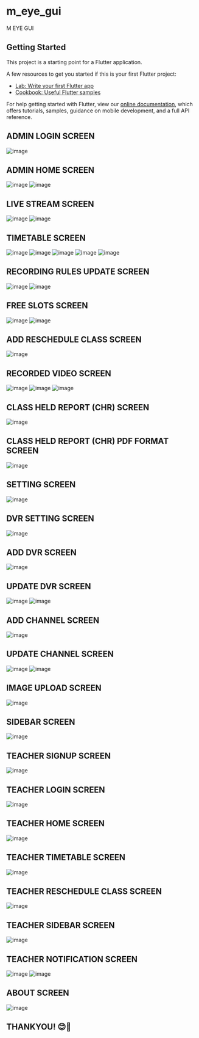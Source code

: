 # m_eye_gui

M EYE GUI

## Getting Started

This project is a starting point for a Flutter application.

A few resources to get you started if this is your first Flutter project:

- [Lab: Write your first Flutter app](https://flutter.dev/docs/get-started/codelab)
- [Cookbook: Useful Flutter samples](https://flutter.dev/docs/cookbook)

For help getting started with Flutter, view our
[online documentation](https://flutter.dev/docs), which offers tutorials,
samples, guidance on mobile development, and a full API reference.

## ADMIN LOGIN SCREEN ##
![image](https://user-images.githubusercontent.com/109496783/180602158-11235e5d-3c1e-4923-86cb-6042ed90bc11.png)

## ADMIN HOME SCREEN ##
![image](https://user-images.githubusercontent.com/109496783/180601865-8fca0f55-c235-47c9-a112-0a1d6171517e.png)
![image](https://user-images.githubusercontent.com/109496783/180601868-438f128d-5d2e-441e-ad99-c89f8d3889df.png)

## LIVE STREAM SCREEN ##
![image](https://user-images.githubusercontent.com/109496783/180601883-f478a89c-7c45-45c5-8a54-1b8b60850a4e.png)
![image](https://user-images.githubusercontent.com/109496783/180601888-d461b037-ef75-4ad8-a0ea-ea9e21a299a0.png)

## TIMETABLE SCREEN ##
![image](https://user-images.githubusercontent.com/109496783/180601896-6ddbd718-775e-4dac-955c-360980642d61.png)
![image](https://user-images.githubusercontent.com/109496783/180601898-029d4d2e-7ba2-4d2a-9f22-81b947327e7f.png)
![image](https://user-images.githubusercontent.com/109496783/180601899-935b31c9-46e3-44d2-9a4d-e2836c2cc98f.png)
![image](https://user-images.githubusercontent.com/109496783/180601902-a9731c32-5a06-4791-98e0-bf2f0d465851.png)
![image](https://user-images.githubusercontent.com/109496783/180601903-fbf35d70-7f80-4d8f-a679-dd4756fdee00.png)

## RECORDING RULES UPDATE SCREEN ##
![image](https://user-images.githubusercontent.com/109496783/180601918-11d8ca5e-c5aa-472d-b4da-11dc8448c709.png)
![image](https://user-images.githubusercontent.com/109496783/180601921-6056741f-8e0a-4334-ac00-0c5cc3620b5a.png)

## FREE SLOTS SCREEN ##
![image](https://user-images.githubusercontent.com/109496783/180601937-fb16fac4-a29e-4bf7-92ce-40f56256e066.png)
![image](https://user-images.githubusercontent.com/109496783/180601941-462d40ef-e5a8-4685-8b99-4e973f4e34df.png)

## ADD RESCHEDULE CLASS SCREEN ##
![image](https://user-images.githubusercontent.com/109496783/180601951-cc347ba6-0f6e-433c-8a5d-20ce34e51007.png)

## RECORDED VIDEO SCREEN ##
![image](https://user-images.githubusercontent.com/109496783/180601959-fefa9e4b-ae6c-4204-adf7-6a288ab82f9b.png)
![image](https://user-images.githubusercontent.com/109496783/180601961-b65a2901-72d5-4353-8860-8dc29ac983ec.png)
![image](https://user-images.githubusercontent.com/109496783/180601964-9ee641a4-8563-47b5-a51f-210404fbf078.png)

## CLASS HELD REPORT (CHR) SCREEN ##
![image](https://user-images.githubusercontent.com/109496783/180601978-aee711f4-05ad-4c4a-8f70-734e2c8f200e.png)

## CLASS HELD REPORT (CHR) PDF FORMAT SCREEN ##
![image](https://user-images.githubusercontent.com/109496783/180601990-18422d1b-4846-418c-8c1f-6c6428f9e335.png)

## SETTING SCREEN ##
![image](https://user-images.githubusercontent.com/109496783/180601997-403e8883-732d-4ec7-bdde-2622c0559e17.png)

## DVR SETTING SCREEN ##
![image](https://user-images.githubusercontent.com/109496783/180601999-f3c25cec-6883-4c55-b052-51b612a419d7.png)

## ADD DVR SCREEN ##
![image](https://user-images.githubusercontent.com/109496783/180602006-9a93afd0-c604-477a-9cea-5d5f30da3246.png)

## UPDATE DVR SCREEN ##
![image](https://user-images.githubusercontent.com/109496783/180602013-36c42f44-2ceb-4302-9eff-45754e25750b.png)
![image](https://user-images.githubusercontent.com/109496783/180602015-12cb6195-0866-46eb-b736-d33660b14adb.png)

## ADD CHANNEL SCREEN ##
![image](https://user-images.githubusercontent.com/109496783/180602019-c1a252c3-b482-47e9-82ed-32217730cb81.png)

## UPDATE CHANNEL SCREEN ##
![image](https://user-images.githubusercontent.com/109496783/180602025-c04e9d63-dbff-435e-91db-7dbc2718b4de.png)
![image](https://user-images.githubusercontent.com/109496783/180602030-fae36d0c-1165-4632-94d1-c23ab17c93a8.png)

## IMAGE UPLOAD SCREEN ##
![image](https://user-images.githubusercontent.com/109496783/180602046-48c03a23-65fd-404b-83e3-f8060d9fe94e.png)

## SIDEBAR SCREEN ##
![image](https://user-images.githubusercontent.com/109496783/180602050-78dfbeb3-d9d7-40a5-af54-63dc45a92ced.png)

## TEACHER SIGNUP SCREEN ##
![image](https://user-images.githubusercontent.com/109496783/180602056-dd30a2b6-5095-4416-b871-f4d56ccd225e.png)

## TEACHER LOGIN SCREEN ##
![image](https://user-images.githubusercontent.com/109496783/180602063-2dab4b77-d530-412b-a80c-bcb8a0c16bc3.png)

## TEACHER HOME SCREEN ##
![image](https://user-images.githubusercontent.com/109496783/180602065-c38c0149-a331-4807-a46b-df0b3c5a4260.png)

## TEACHER TIMETABLE SCREEN ##
![image](https://user-images.githubusercontent.com/109496783/180602073-e7c79143-5278-44e6-b8b1-2e1ee74083db.png)

## TEACHER RESCHEDULE CLASS SCREEN ##
![image](https://user-images.githubusercontent.com/109496783/180602083-1aab2033-fb24-47ad-85ac-5f292880dd3c.png)

## TEACHER SIDEBAR SCREEN ##
![image](https://user-images.githubusercontent.com/109496783/180602091-bf748257-9fb3-4398-b331-5e877adb9824.png)

## TEACHER NOTIFICATION SCREEN ##
![image](https://user-images.githubusercontent.com/109496783/180602096-581ee7bc-a909-45ab-bdc2-f406b04416e3.png)
![image](https://user-images.githubusercontent.com/109496783/180602097-bf2b63ea-7192-4119-a85f-2578226f6567.png)

## ABOUT SCREEN ##
![image](https://user-images.githubusercontent.com/109496783/180602106-7b2817ee-28d7-4fce-8d2e-4daf5eb61acd.png)

## THANKYOU! 😊💖 ##

